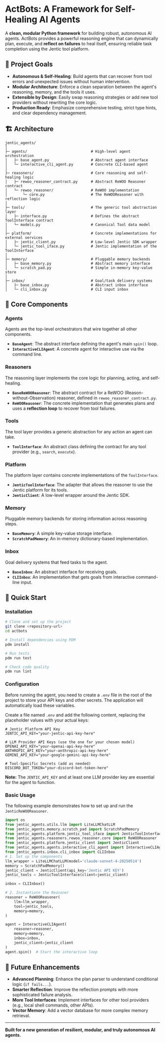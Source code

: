 # ActBots: A Framework for Self-Healing AI Agents

A **clean, modular Python framework** for building robust, autonomous AI agents. ActBots provides a powerful reasoning engine that can dynamically plan, execute, and **reflect on failures** to heal itself, ensuring reliable task completion using the Jentic tool platform.

## 🎯 Project Goals

- **Autonomous & Self-Healing**: Build agents that can recover from tool errors and unexpected issues without human intervention.
- **Modular Architecture**: Enforce a clean separation between the agent's reasoning, memory, and the tools it uses.
- **Extensible by Design**: Easily swap reasoning strategies or add new tool providers without rewriting the core logic.
- **Production Ready**: Emphasize comprehensive testing, strict type hints, and clear dependency management.

## 🏗️ Architecture

```
jentic_agents/
│
├─ agents/                             # High-level agent orchestration
│   ├─ base_agent.py                   # Abstract agent interface
│   └─ interactive_cli_agent.py        # Concrete CLI-based agent
│
├─ reasoners/                          # Core reasoning and self-healing logic
│   ├─ rewoo_reasoner_contract.py      # Abstract ReWOO Reasoner contract
│   └─ rewoo_reasoner/                 # ReWOO implementation
│       └─ core.py                     # The ReWOOReasoner with reflection logic
│
├─ tools/                              # The generic tool abstraction layer
│   ├─ interface.py                    # Defines the abstract ToolInterface contract
│   └─ models.py                       # Canonical Tool data model
│
├─ platform/                           # Concrete implementations for external services
│   ├─ jentic_client.py                # Low-level Jentic SDK wrapper
│   └─ jentic_tool_iface.py            # Jentic implementation of the ToolInterface
│
├─ memory/                             # Pluggable memory backends
│   ├─ base_memory.py                  # Abstract memory interface
│   └─ scratch_pad.py                  # Simple in-memory key-value store
│
├─ inbox/                              # Goal/task delivery systems
│   ├─ base_inbox.py                   # Abstract inbox interface
│   └─ cli_inbox.py                    # CLI input inbox

```

## 🧠 Core Components

### Agents
Agents are the top-level orchestrators that wire together all other components.
- **`BaseAgent`**: The abstract interface defining the agent's main `spin()` loop.
- **`InteractiveCLIAgent`**: A concrete agent for interactive use via the command line.

### Reasoners
The reasoning layer implements the core logic for planning, acting, and self-healing.
- **`BaseReWOOReasoner`**: The abstract contract for a ReWOO (Reason-without-Observation) reasoner, defined in `rewoo_reasoner_contract.py`.
- **`ReWOOReasoner`**: The concrete implementation that generates plans and uses a **reflection loop** to recover from tool failures.

### Tools
The tool layer provides a generic abstraction for any action an agent can take.
- **`ToolInterface`**: An abstract class defining the contract for any tool provider (e.g., `search`, `execute`).

### Platform
The platform layer contains concrete implementations of the `ToolInterface`.
- **`JenticToolInterface`**: The adapter that allows the reasoner to use the Jentic platform for its tools.
- **`JenticClient`**: A low-level wrapper around the Jentic SDK.

### Memory
Pluggable memory backends for storing information across reasoning steps.
- **`BaseMemory`**: A simple key-value storage interface.
- **`ScratchPadMemory`**: An in-memory dictionary-based implementation.

### Inbox
Goal delivery systems that feed tasks to the agent.
- **`BaseInbox`**: An abstract interface for receiving goals.
- **`CLIInbox`**: An implementation that gets goals from interactive command-line input.

## 🚀 Quick Start

### Installation

```bash
# Clone and set up the project
git clone <repository-url>
cd actbots

# Install dependencies using PDM
pdm install

# Run tests
pdm run test

# Check code quality
pdm run lint
```

### Configuration

Before running the agent, you need to create a `.env` file in the root of the project to store your API keys and other secrets. The application will automatically load these variables.

Create a file named `.env` and add the following content, replacing the placeholder values with your actual keys:

```dotenv
# Jentic Platform API Key
JENTIC_API_KEY="your-jentic-api-key-here"

# LLM Provider API Keys (use the one for your chosen model)
OPENAI_API_KEY="your-openai-api-key-here"
ANTHROPIC_API_KEY="your-anthropic-api-key-here"
GEMINI_API_KEY="your-google-gemini-api-key-here"

# Tool-Specific Secrets (add as needed)
DISCORD_BOT_TOKEN="your-discord-bot-token-here"
```

**Note:** The `JENTIC_API_KEY` and at least one LLM provider key are essential for the agent to function.

### Basic Usage

The following example demonstrates how to set up and run the `JenticReWOOReasoner`.

```python
import os
from jentic_agents.utils.llm import LiteLLMChatLLM
from jentic_agents.memory.scratch_pad import ScratchPadMemory
from jentic_agents.platform.jentic_tool_iface import JenticToolInterface
from jentic_agents.reasoners.rewoo_reasoner.core import ReWOOReasoner
from jentic_agents.platform.jentic_client import JenticClient
from jentic_agents.agents.interactive_cli_agent import InteractiveCLIAgent
from jentic_agents.inbox.cli_inbox import CLIInbox
# 1. Set up the components
llm_wrapper = LiteLLMChatLLM(model='claude-sonnet-4-20250514')
memory = ScratchPadMemory()
jentic_client = JenticClient(api_key='Jentic API KEY')
jentic_tools = JenticToolInterface(client=jentic_client)

inbox = CLIInbox()

# 2. Instantiate the Reasoner
reasoner = ReWOOReasoner(
    llm=llm_wrapper,
    tool=jentic_tools,
    memory=memory,
)

agent = InteractiveCLIAgent(
    reasoner=reasoner,
    memory=memory,
    inbox=inbox,
    jentic_client=jentic_client
)
agent.spin()  # Start the interactive loop

```

## 🔮 Future Enhancements

- **Advanced Planning**: Enhance the plan parser to understand conditional logic (`if fails...`).
- **Smarter Reflection**: Improve the reflection prompts with more sophisticated failure analysis.
- **More Tool Interfaces**: Implement interfaces for other tool providers (e.g., local shell commands, other APIs).
- **Vector Memory**: Add a vector database for more complex memory retrieval.

---

**Built for a new generation of resilient, modular, and truly autonomous AI agents.**

